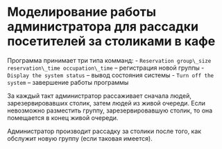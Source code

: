 # Моделирование работы администратора для рассадки посетителей за столиками в кафе

Программа принимает три типа комманд:
	- `Reservation group\_size reservation\_time occupation\_time` – регистрация новой группы
	- `Display the system status` – вывод состояния системы
	- `Turn off the system` – завершение работы программы

За каждый такт администратор рассаживает сначала людей, зарезервировавших столик, затем людей из живой очереди.
Если невозможно разместить группу, зарезервировавшую столик, то она помещается в конец живой очереди.

Администратор производит рассадку за столики после того, как обслужит новую группу (если таковая имеется).
